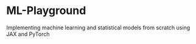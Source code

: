 # ML-Playground
Implementing machine learning and statistical models from scratch using JAX and PyTorch

